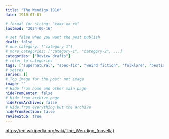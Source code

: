 ```yaml
---
title: "The Wendigo 1910"
date: 1910-01-01

# format for string: "xxxx-xx-xx"
lastmod: "2024-06-16"

# set false when you want the post publish
draft: false
# one category: ["category-1"]
# more categories: ["category-1", "category-2", ...]
categories: ["Review drafts"]
# refer to categories
tags: ["supernatural", "spec-fic", "weird fiction", "folklore", "bestiary", "wendigo", "algernon blackwood"]
# seires
series: []
# Top image for the post: not image
image: ""
# Hide from home and other main page
hideFromCenter: false
# Hide from archive page
hideFromArchives: false
# Hide from everything but the archive
hideFromSection: false
reviewStub: true
---
```

https://en.wikipedia.org/wiki/The_Wendigo_(novella)
<!--more-->
